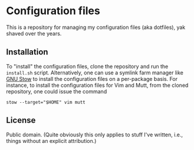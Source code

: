 Configuration files
===================

This is a repository for managing my configuration files (aka dotfiles),
yak shaved over the years.

Installation
------------

To "install" the configuration files, clone the repository and run
the `install.sh` script.  Alternatively, one can use a symlink farm
manager like [GNU Stow][1] to install the configuration files on
a per-package basis.  For instance, to install the configuration files
for Vim and Mutt, from the cloned repository, one could issue the
command

    stow --target="$HOME" vim mutt

License
-------

Public domain.  (Quite obviously this only applies to stuff I've
written, i.e., things without an explicit attribution.)

[1]: https://www.gnu.org/software/stow/stow.html

